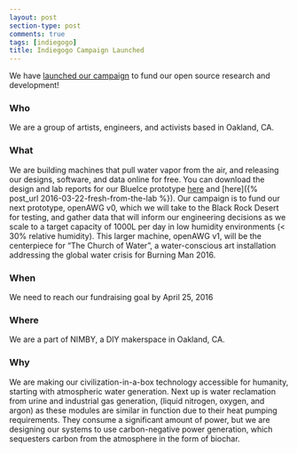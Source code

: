 ```yaml
---
layout: post
section-type: post
comments: true
tags: [indiegogo]
title: Indiegogo Campaign Launched
---
```

We have <a href="https://www.indiegogo.com/projects/the-church-of-water-open-source-water-generation/">launched our campaign</a> to fund our open source research and development!
<!--more-->

### Who
We are a group of artists, engineers, and activists based in Oakland, CA.

### What
We are building machines that pull water vapor from the air, and releasing our designs, software, and data online for free. You can download the design and lab reports for our BlueIce prototype <a href="https://github.com/openawg/openawg/tree/master/blueice">here</a> and [here]({% post_url 2016-03-22-fresh-from-the-lab %}).
Our campaign is to fund our next prototype, openAWG v0, which we will take to the Black Rock Desert for testing, and gather data that will inform our engineering decisions as we scale to a target capacity of 1000L per day in low humidity environments (< 30% relative humidity). This larger machine, openAWG v1, will be the centerpiece for “The Church of Water”, a water-conscious art installation addressing the global water crisis for Burning Man 2016.

### When
We need to reach our fundraising goal by April 25, 2016

### Where
We are a part of NIMBY, a DIY makerspace in Oakland, CA.

### Why
We are making our civilization-in-a-box technology accessible for humanity, starting with atmospheric water generation. Next up is water reclamation from urine and industrial gas generation, (liquid nitrogen, oxygen, and argon) as these modules are similar in function due to their heat pumping requirements. They consume a significant amount of power, but we are designing our systems to use carbon-negative power generation, which sequesters carbon from the atmosphere in the form of biochar.

